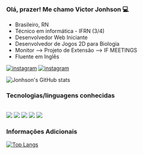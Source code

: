 ### Olá, prazer! Me chamo Victor Jonhson 💻

* Brasileiro, RN 
* Técnico em informática - IFRN (3/4)
* Desenvolvedor Web Iniciante
* Desenvolvedor de Jogos 2D para Biologia
* Monitor --> Projeto de Extensão --> IF MEETINGS
* Fluente em Inglês

[![instagram](https://img.shields.io/badge/Instagram-E4405F?style=for-the-badge&logo=instagram&logoColor=white)](https://instagram.com/_victorjonhson)
[![instagram](https://img.shields.io/badge/Facebook-1877F2?style=for-the-badge&logo=facebook&logoColor=white)](https://www.facebook.com/victorjonhson.aciole)


![Jonhson's GitHub stats](https://github-readme-stats.vercel.app/api?username=VJonhson-webDeveloper&show_icons=true&theme=dracula)

### Tecnologias/linguagens conhecidas
<div style="display:inline_block"><br/>
<img src="https://img.shields.io/badge/HTML5-E34F26?style=for-the-badge&logo=html5&logoColor=white">
<img src="https://img.shields.io/badge/CSS3-1572B6?style=for-the-badge&logo=css3&logoColor=white">
<img src="https://img.shields.io/badge/JavaScript-F7DF1E?style=for-the-badge&logo=javascript&logoColor=black">
<img src="https://img.shields.io/badge/Java-ED8B00?style=for-the-badge&logo=java&logoColor=white">
<img src="https://img.shields.io/badge/C%23-239120?style=for-the-badge&logo=c-sharp&logoColor=white">
</div>

### Informações Adicionais
[![Top Langs](https://github-readme-stats.vercel.app/api/top-langs/?username=VJonhson-webDeveloper&layout=compact)](https://github.com/anuraghazra/github-readme-stats)
